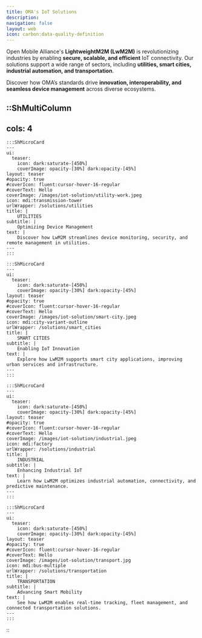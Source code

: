 ```yaml
---
title: OMA's IoT Solutions
description:
navigation: false
layout: web
icon: carbon:data-quality-definition
---
```



Open Mobile Alliance's **LightweightM2M (LwM2M)** is revolutionizing industries by enabling **secure, scalable, and efficient** IoT connectivity. Our solutions support a wide range of sectors, including **utilities, smart cities, industrial automation, and transportation**.  

Discover how OMA’s standards drive **innovation, interoperability, and seamless device management** across diverse ecosystems.  


::ShMultiColumn
---
cols: 4
---

    :::ShMicroCard
    ---
    ui:
      teaser:
        icon: dark:saturate-[450%]
        coverImage: opacity-[30%] dark:opacity-[45%]
    layout: teaser    
    #opacity: true
    #coverIcon: fluent:cursor-hover-16-regular
    #coverText: Hello
    coverImage: /images/iot-solution/utility-work.jpeg
    icon: mdi:transmission-tower
    urlWrapper: /solutions/utilities
    title: |
        UTILITIES 
    subtitle: |
        Optimizing Device Management
    text: |
        Discover how LwM2M streamlines device monitoring, security, and remote management in utilities.
    ---
    :::

    :::ShMicroCard
    ---
    ui:
      teaser:
        icon: dark:saturate-[450%]
        coverImage: opacity-[30%] dark:opacity-[45%]
    layout: teaser
    #opacity: true
    #coverIcon: fluent:cursor-hover-16-regular
    #coverText: Hello
    coverImage: /images/iot-solution/smart-city.jpeg
    icon: mdi:city-variant-outline
    urlWrapper: /solutions/smart_cities
    title: |
        SMART CITIES 
    subtitle: |
        Enabling IoT Innovation
    text: |
        Explore how LwM2M supports smart city applications, improving urban services and infrastructure.
    ---
    :::

    :::ShMicroCard
    ---
    ui:
      teaser:
        icon: dark:saturate-[450%]
        coverImage: opacity-[30%] dark:opacity-[45%]
    layout: teaser    
    #opacity: true
    #coverIcon: fluent:cursor-hover-16-regular
    #coverText: Hello
    coverImage: /images/iot-solution/industrial.jpeg
    icon: mdi:factory
    urlWrapper: /solutions/industrial
    title: |
        INDUSTRIAL 
    subtitle: |
        Enhancing Industrial IoT
    text: |
        Learn how LwM2M optimizes industrial automation, connectivity, and predictive maintenance.
    ---
    :::

    :::ShMicroCard
    ---
    ui:
      teaser:
        icon: dark:saturate-[450%]
        coverImage: opacity-[30%] dark:opacity-[45%]
    layout: teaser   
    #opacity: true
    #coverIcon: fluent:cursor-hover-16-regular
    #coverText: Hello
    coverImage: /images/iot-solution/transport.jpg
    icon: mdi:bus-multiple
    urlWrapper: /solutions/transportation
    title: |
        TRANSPORTATION 
    subtitle: |
        Advancing Smart Mobility
    text: |
        See how LwM2M enables real-time tracking, fleet management, and connected transportation solutions.
    ---
    :::

::